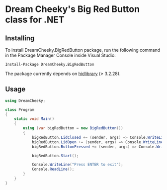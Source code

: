 # Dream Cheeky's Big Red Button class for .NET

## Installing

To install DreamCheeky.BigRedButton package, run the following command in the Package Manager Console inside Visual Studio:

    Install-Package DreamCheeky.BigRedButton
    
The package currently depends on [hidlibrary](https://www.nuget.org/packages/hidlibrary/) (≥ 3.2.28).

## Usage

```csharp
using DreamCheeky;

class Program
{
    static void Main()
    {
        using (var bigRedButton = new BigRedButton())
        {
            bigRedButton.LidClosed += (sender, args) => Console.WriteLine("Lid closed");
            bigRedButton.LidOpen += (sender, args) => Console.WriteLine("Lid open");
            bigRedButton.ButtonPressed += (sender, args) => Console.WriteLine("Button pressed");

            bigRedButton.Start();

            Console.WriteLine("Press ENTER to exit");
            Console.ReadLine();
        }
    }
}
```
